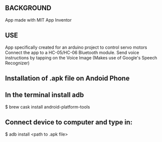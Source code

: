 ## BACKGROUND

App made with MIT App Inventor


## USE 

App specifically created for an arduino project to control servo motors
Connect the app to a HC-05/HC-06 Bluetooth module. Send voice instructions by tapping on the Voice Image (Makes use of Google's Speech Recognizer)


## Installation of .apk file on Andoid Phone

In the terminal install adb
-----------------------------------------
$ brew cask install android-platform-tools

Connect device to computer and type in:
------------------------------------------
$ adb install <path to .apk file>

